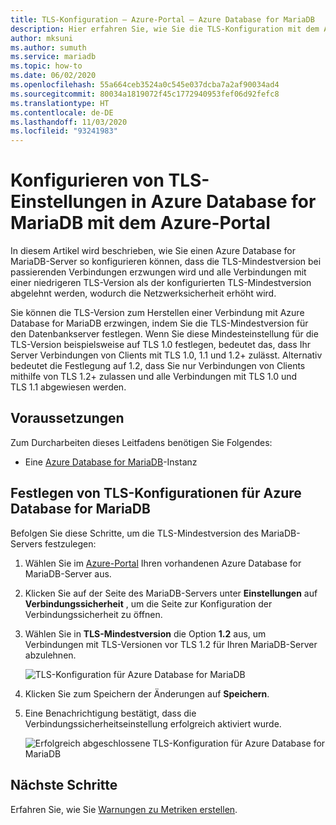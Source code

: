```yaml
---
title: TLS-Konfiguration – Azure-Portal – Azure Database for MariaDB
description: Hier erfahren Sie, wie Sie die TLS-Konfiguration mit dem Azure-Portal für Ihr Azure Database for MariaDB festlegen.
author: mksuni
ms.author: sumuth
ms.service: mariadb
ms.topic: how-to
ms.date: 06/02/2020
ms.openlocfilehash: 55a664ceb3524a0c545e037dcba7a2af90034ad4
ms.sourcegitcommit: 80034a1819072f45c1772940953fef06d92fefc8
ms.translationtype: HT
ms.contentlocale: de-DE
ms.lasthandoff: 11/03/2020
ms.locfileid: "93241983"
---
```

# <a name="configuring-tls-settings-in-azure-database-for-mariadb-using-azure-portal"></a>Konfigurieren von TLS-Einstellungen in Azure Database for MariaDB mit dem Azure-Portal

In diesem Artikel wird beschrieben, wie Sie einen Azure Database for MariaDB-Server so konfigurieren können, dass die TLS-Mindestversion bei passierenden Verbindungen erzwungen wird und alle Verbindungen mit einer niedrigeren TLS-Version als der konfigurierten TLS-Mindestversion abgelehnt werden, wodurch die Netzwerksicherheit erhöht wird.

Sie können die TLS-Version zum Herstellen einer Verbindung mit Azure Database for MariaDB erzwingen, indem Sie die TLS-Mindestversion für den Datenbankserver festlegen. Wenn Sie diese Mindesteinstellung für die TLS-Version beispielsweise auf TLS 1.0 festlegen, bedeutet das, dass Ihr Server Verbindungen von Clients mit TLS 1.0, 1.1 und 1.2+ zulässt. Alternativ bedeutet die Festlegung auf 1.2, dass Sie nur Verbindungen von Clients mithilfe von TLS 1.2+ zulassen und alle Verbindungen mit TLS 1.0 und TLS 1.1 abgewiesen werden.

## <a name="prerequisites"></a>Voraussetzungen

Zum Durcharbeiten dieses Leitfadens benötigen Sie Folgendes:

* Eine [Azure Database for MariaDB](quickstart-create-mariaDB-server-database-using-azure-portal.md)-Instanz

## <a name="set-tls-configurations-for-azure-database-for-mariadb"></a>Festlegen von TLS-Konfigurationen für Azure Database for MariaDB

Befolgen Sie diese Schritte, um die TLS-Mindestversion des MariaDB-Servers festzulegen:

1. Wählen Sie im [Azure-Portal](https://portal.azure.com/) Ihren vorhandenen Azure Database for MariaDB-Server aus.

1. Klicken Sie auf der Seite des MariaDB-Servers unter **Einstellungen** auf **Verbindungssicherheit** , um die Seite zur Konfiguration der Verbindungssicherheit zu öffnen.

1. Wählen Sie in **TLS-Mindestversion** die Option **1.2** aus, um Verbindungen mit TLS-Versionen vor TLS 1.2 für Ihren MariaDB-Server abzulehnen.

    ![TLS-Konfiguration für Azure Database for MariaDB](./media/howto-tls-configurations/tls-configurations.png)

1. Klicken Sie zum Speichern der Änderungen auf **Speichern**.

1. Eine Benachrichtigung bestätigt, dass die Verbindungssicherheitseinstellung erfolgreich aktiviert wurde.

    ![Erfolgreich abgeschlossene TLS-Konfiguration für Azure Database for MariaDB](./media/howto-tls-configurations/tls-configurations-success.png)

## <a name="next-steps"></a>Nächste Schritte

Erfahren Sie, wie Sie [Warnungen zu Metriken erstellen](howto-alert-metric.md).